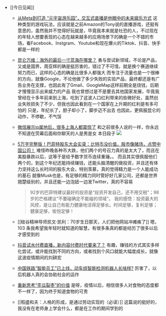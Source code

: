 - [[今日见闻]]
	- [从Meta到打造 “元宇宙游乐园”，交互式直播是他眼中的未来娱乐方式](http://mp.weixin.qq.com/s?__biz=MjM5MDEwMTk2MA==&mid=2651188466&idx=1&sn=4ee6f48b361498e0489744991d6d9935&chksm=bdb8b4558acf3d43e05a5fb47aa4d1802807c158430403737b9e10ec3c94f1b7e74766bd65a9&mpshare=1&scene=1&srcid=0501WYhgRevhhPC8WC4boP8I&sharer_sharetime=1651362013061&sharer_shareid=67510814c1e435f1dbba14e6ba39b83c#rd)
	  这种类型的游戏玩法，应该就是之前Amazon的Tony说的直播游戏，还挺有意思的，虽然我并不觉得好玩就是，毕竟我本来就是社恐的人，不过现在的年轻人想要表现的心态在越来越多的应用场景下的确是一个不错的市场，看Facebook、Instgram、Youtube和现在爆火的Tiktok、抖音、快手都是一样的
	- [昆仑万维：海外的最后一寸蓝海在哪里？](http://mp.weixin.qq.com/s?__biz=MzI5OTM5NjE4MA==&mid=2247519418&idx=2&sn=427674ee7f1316bbdc4cf48af8cb37b7&chksm=ec95f181dbe2789782d48f545627850dc6ae2914d395f633318c6ea921faec3c373213534c20&mpshare=1&scene=1&srcid=0430uZoQSzJ0ZhE6QPQbAxsr&sharer_sharetime=1651362610922&sharer_shareid=67510814c1e435f1dbba14e6ba39b83c#rd)
	  勇与尝试新领域，不论是产品，又或是国界，周亚辉的确是挺厉害的，错过了不可惜，就是换个赛道继续努力而已，这样的心态的确是比很多人都强大
	  而专注于流量也是一个很棒的方向，就像Google，不论他做了多少失败的实验产品，最终都还是有广告业务在支撑，也因此有了Gmail、GoogleMap这样前期全是烧钱，后期才慢慢显示出来威力的产品
	  我也曾想过是不是要去其他国家发展，毕竟我曾经在十多年前来到上海，吃到了这波人口红利带来的些微好处，虽然创业失败损失了不少，但我也因此看到在一个国家在上升期的红利是有多可怕的
	  只是，年纪长了，胆子却小了，脚步迈不出去
	  也因此，更佩服昆仑的动作，不停歇，不气馁
	- [微信展示ip属地后，很多上海人都震惊了](http://mp.weixin.qq.com/s?__biz=MzU4MTk2NjM2Mw==&mid=2247488331&idx=1&sn=884dcd194d9e7a333ed8eb17a19d5b91&chksm=fdbedc3fcac9552920acfcc2847b47d2eae408a2fea82c303c3da1d7d1e97a2bd06620f72618&mpshare=1&scene=1&srcid=0430Xe3Nl6UbTs6S68J9A1w0&sharer_sharetime=1651336845346&sharer_shareid=67510814c1e435f1dbba14e6ba39b83c#rd)
	  和之前很多人说的一样，你永远不知道在荧幕后面和你聊天的人是男是女
	  本日段子
	  ![](https://cdn.jsdelivr.net/gh/marco0417/repo-resources/asset/128951651369447_.pic.jpg)
	- [5万字完整版！巴菲特股东大会实录：比特币没价值，股市像赌场，点赞中国公司！](http://mp.weixin.qq.com/s?__biz=Mjc1NjM3MjY2MA==&mid=2691498333&idx=1&sn=11fa98c77731f5e951040ac3f9af99f1&chksm=a9ecbe869e9b3790de9ad7a5b6dd75ae1e1dcd2055a90d1911ff7ad08f742235cb4c89e31e92&mpshare=1&scene=1&srcid=0501L0coiihVF42KJLLEtvGY&sharer_sharetime=1651375443725&sharer_shareid=67510814c1e435f1dbba14e6ba39b83c#rd)
	  难怪昨晚各种币大跌，他们两个的号召力真的是太大了，而且在美股暴跌以后，这等于是给予数字货币连续重锤。。
	  而且其实很佩服他们两个的，到这个年纪还能持续赚钱，还能头脑清醒的做投资，并且还有体力坚持这么长时间的股东大会，特别羡慕，真的觉得精力是一个人能成功的基石
	  就像Musk也是，有足够的精力同时管好好几家公司，还都是世界翘楚级别的，并且还能一边泡妞一边发Twitter，真的不容易
	  
	  > 92岁的巴菲特建议最好的投资是“投资开发自己，还不用交税”；98岁的芒格建议“不要碰确定不能碰的领域”。
	  > 我的感悟：投资最大的风控，是让自己有能力健康地活得足够长。时间足够，复利足够；健康足够，愉悦足够！
	- [[硅谷精神导师凯文·凯利：70岁生日那天，人们把他网站冲瘫痪了]]
	  嗯，103 条我希望我年轻时就知道的智慧，有很多条真的都是经历了很多以后才感受到的
	- [抖音试水付费直播，新内容付费时代要来了？](http://mp.weixin.qq.com/s?__biz=Mzg5MDcxNjY0MA==&mid=2247501853&idx=1&sn=d5f9799d5f652ee2e27ac3960a6fd425&chksm=cfdae092f8ad6984fffdee4cf8ee1478c5f0f8c87f7c1c3b9ef29a83e143930b6dff09c5d34e&mpshare=1&scene=1&srcid=0430LwpCUhQ7U1Ux7TcL6N1h&sharer_sharetime=1651363796327&sharer_shareid=67510814c1e435f1dbba14e6ba39b83c#rd)
	  有趣，赚钱的方式其实多样化尝试，或许能找到不同的方向，或者找到个风口就能大幅度成长，就像这波疫情期间的刘耕宏
	- [中国铁路“智能员工”已上线，动车组智能检测机器人长啥样?](http://mp.weixin.qq.com/s?__biz=MzI5MzE0NDUzNQ==&mid=2650267931&idx=1&sn=2791080dafbc97e17caf97712c9ceed3&chksm=f475d3a3c3025ab5db639a3a071c6b3e910583914d66bc8124a8290478ec169d0d9eb446cf94&mpshare=1&scene=1&srcid=05012WzbqpkM72HteuW3oyYg&sharer_sharetime=1651385014379&sharer_shareid=67510814c1e435f1dbba14e6ba39b83c#rd)
	  厉害了，以后机器人真的会协助社会的运作
	- [重新思考“歪瓜裂枣”的价值](http://mp.weixin.qq.com/s?__biz=MjM5NjIzOTM0MA==&mid=2650483481&idx=2&sn=575e44b8c0229808b826e43afe29b1c2&chksm=bee3c99a8994408c445727c68dd6736aa447c4094be641047831536bf55226b0a6988e1372bb&mpshare=1&scene=1&srcid=0501WvfXOolJOOFLVdHwCt5F&sharer_sharetime=1651377208824&sharer_shareid=67510814c1e435f1dbba14e6ba39b83c#rd)
	  是呀，疫情以后，相信很多人对食物的态度都不一样了，因为终于知道食物的可贵
	- [[稻盛和夫：人格的形成，是通过劳动实现的（必读）]]
	  这篇说的挺好的，我没有在老师身上学会什么，都是在工作的期间学到的